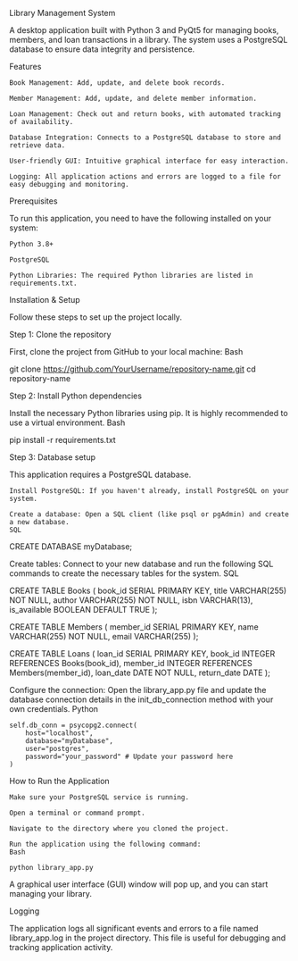 Library Management System

A desktop application built with Python 3 and PyQt5 for managing books, members, and loan transactions in a library. The system uses a PostgreSQL database to ensure data integrity and persistence.

Features

    Book Management: Add, update, and delete book records.

    Member Management: Add, update, and delete member information.

    Loan Management: Check out and return books, with automated tracking of availability.

    Database Integration: Connects to a PostgreSQL database to store and retrieve data.

    User-friendly GUI: Intuitive graphical interface for easy interaction.

    Logging: All application actions and errors are logged to a file for easy debugging and monitoring.

Prerequisites

To run this application, you need to have the following installed on your system:

    Python 3.8+

    PostgreSQL

    Python Libraries: The required Python libraries are listed in requirements.txt.

Installation & Setup

Follow these steps to set up the project locally.

Step 1: Clone the repository

First, clone the project from GitHub to your local machine:
Bash

git clone https://github.com/YourUsername/repository-name.git
cd repository-name

Step 2: Install Python dependencies

Install the necessary Python libraries using pip. It is highly recommended to use a virtual environment.
Bash

pip install -r requirements.txt

Step 3: Database setup

This application requires a PostgreSQL database.

    Install PostgreSQL: If you haven't already, install PostgreSQL on your system.

    Create a database: Open a SQL client (like psql or pgAdmin) and create a new database.
    SQL

CREATE DATABASE myDatabase;

Create tables: Connect to your new database and run the following SQL commands to create the necessary tables for the system.
SQL

CREATE TABLE Books (
    book_id SERIAL PRIMARY KEY,
    title VARCHAR(255) NOT NULL,
    author VARCHAR(255) NOT NULL,
    isbn VARCHAR(13),
    is_available BOOLEAN DEFAULT TRUE
);

CREATE TABLE Members (
    member_id SERIAL PRIMARY KEY,
    name VARCHAR(255) NOT NULL,
    email VARCHAR(255)
);

CREATE TABLE Loans (
    loan_id SERIAL PRIMARY KEY,
    book_id INTEGER REFERENCES Books(book_id),
    member_id INTEGER REFERENCES Members(member_id),
    loan_date DATE NOT NULL,
    return_date DATE
);

Configure the connection: Open the library_app.py file and update the database connection details in the init_db_connection method with your own credentials.
Python

    self.db_conn = psycopg2.connect(
        host="localhost",
        database="myDatabase",
        user="postgres",
        password="your_password" # Update your password here
    )

How to Run the Application

    Make sure your PostgreSQL service is running.

    Open a terminal or command prompt.

    Navigate to the directory where you cloned the project.

    Run the application using the following command:
    Bash

    python library_app.py

A graphical user interface (GUI) window will pop up, and you can start managing your library.

Logging

The application logs all significant events and errors to a file named library_app.log in the project directory. This file is useful for debugging and tracking application activity.
